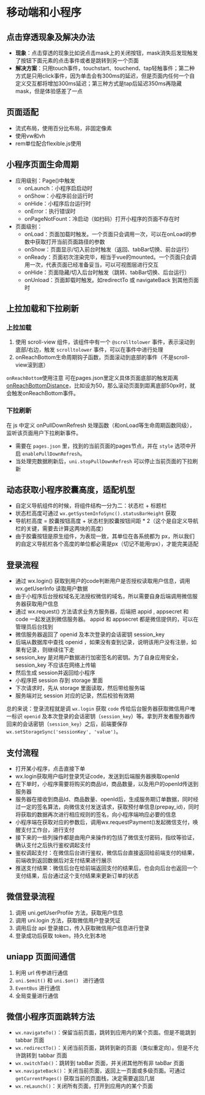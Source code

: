 # 移动端和小程序

## 点击穿透现象及解决办法

- **现象**：点击穿透的现象比如说点击mask上的关闭按钮，mask消失后发现触发了按钮下面元素的点击事件或者是跳转到另一个页面
- **解决方案**：只用touch事件，touchstart、touchend、tap轻触事件；第二种方式是只用click事件，因为单击会有300ms的延迟，但是页面内任何一个自定义交互都将增加300ms延迟；第三种方式是tap后延迟350ms再隐藏mask，但是体验感差了一点

## 页面适配

- 流式布局，使用百分比布局，非固定像素
- 使用vw和vh
- rem单位配合flexible.js使用 

## 小程序页面生命周期

- 应用级别：Page()中触发
  - onLaunch：小程序启启动时
  - onShow：小程序前台运行时
  - onHide：小程序后台运行时
  - onError：执行错误时
  - onPageNotFount：冷启动（如扫码）打开小程序的页面不存在时
- 页面级别：
  - onLoad：页面加载时触发。一个页面只会调用一次，可以在onLoad的参数中获取打开当前页面路径的参数
  - onShow：页面显示/切入前台时触发（返回、tabBar切换、前台运行）
  - onReady：页面初次渲染完毕，相当于vue的mounted。一个页面只会调用一次，代表页面已经准备妥当，可以可视图层进行交互
  - onHide：页面隐藏/切入后台时触发（跳转、tabBar切换、后台运行）
  - onUnload：页面卸载时触发。如redirectTo 或 navigateBack 到其他页面时

## 上拉加载和下拉刷新

### 上拉加载

1. 使用 scroll-view 组件，该组件中有一个 `@scrolltolower` 事件，表示滚动到底部/右边，触发 `scrolltolower` 事件，可以在事件中进行处理
2. onReachBottom生命周期钩子函数，页面滚动到底部的事件（不是scroll-view滚到底）

`onReachBottom`使用注意 可在pages.json里定义具体页面底部的触发距离[onReachBottomDistance](https://zh.uniapp.dcloud.io/collocation/pages#globalstyle)，比如设为50，那么滚动页面到距离底部50px时，就会触发onReachBottom事件。

### 下拉刷新

在 js 中定义 onPullDownRefresh 处理函数（和onLoad等生命周期函数同级），监听该页面用户下拉刷新事件。

- 需要在 `pages.json` 里，找到的当前页面的pages节点，并在 `style` 选项中开启 `enablePullDownRefresh`。
- 当处理完数据刷新后，`uni.stopPullDownRefresh` 可以停止当前页面的下拉刷新

## 动态获取小程序胶囊高度，适配机型

- 自定义导航组件的时候，将组件结构一分为二：状态栏 + 标题栏
- 状态栏高度可通过 `wx.getSystemInfoSync().statusBarHeight` 获取
- 导航栏高度 = 胶囊按钮高度 + 状态栏到胶囊按钮间距 * 2（这个是自定义导航栏的关键，需要去计算这两块的高度）
- 由于胶囊按钮是原生组件，为表现一致，其单位在各系统都为 px，所以我们的自定义导航栏各个高度的单位都必需是px（切记不能用rpx），才能完美适配

## 登录流程
- 通过 wx.login() 获取到用户的code判断用户是否授权读取用户信息，调用wx.getUserInfo 读取用户数据
- 由于小程序后台授权域名无法授权微信的域名，所以需要自身后端调用微信服务器获取用户信息
- 通过 wx.request() 方法请求业务方服务器，后端把 appid , appsecret 和 code 一起发送到微信服务器。 appid 和 appsecret 都是微信提供的，可以在管理员后台找到
- 微信服务器返回了 openid 及本次登录的会话密钥 session_key
- 后端从数据库中查找 openid ，如果没有查到记录，说明该用户没有注册，如果有记录，则继续往下走
- session_key 是对用户数据进行加密签名的密钥。为了自身应用安全，session_key 不应该在网络上传输
- 然后生成 session并返回给小程序
- 小程序把 session 存到 storage 里面
- 下次请求时，先从 storage 里面读取，然后带给服务端
- 服务端对比 session 对应的记录，然后校验有效期

总的来说：登录流程就是调 `wx.login` 获取 `code` 传给后台服务器获取微信用户唯一标识 `openid` 及本次登录的会话密钥（`session_key`）等。拿到开发者服务器传回来的会话密钥（`session_key`）之后，前端要保存 `wx.setStorageSync('sessionKey', 'value')`。

## 支付流程
- 打开某小程序，点击直接下单
- wx.login获取用户临时登录凭证code，发送到后端服务器换取openId
- 在下单时，小程序需要将购买的商品Id，商品数量，以及用户的openId传送到服务器
- 服务器在接收到商品Id、商品数量、openId后，生成服务期订单数据，同时经过一定的签名算法，向微信支付发送请求，获取预付单信息(prepay_id)，同时将获取的数据再次进行相应规则的签名，向小程序端响应必要的信息
- 小程序端在获取对应的参数后，调用wx.requestPayment()发起微信支付，唤醒支付工作台，进行支付
- 接下来的一些列操作都是由用户来操作的包括了微信支付密码，指纹等验证，确认支付之后执行鉴权调起支付
- 鉴权调起支付：在微信后台进行鉴权，微信后台直接返回给前端支付的结果，前端收到返回数据后对支付结果进行展示
- 推送支付结果：微信后台在给前端返回支付的结果后，也会向后台也返回一个支付结果，后台通过这个支付结果来更新订单的状态

## 微信登录流程

1. 调用 uni.getUserProfile 方法，获取用户信息
2. 调用 uni.login 方法，获取微信用户登录凭证
3. 调用后台 api 登录接口，传入获取微信用户信息进行登录
4. 登录成功后获取 token，持久化到本地

## uniapp 页面间通信

1. 利用 url 传参进行通信
2. `uni.$emit()` 和 `uni.$on() ` 进行通信
3. `EventBus` 进行通信
4. 全局变量进行通信

## 微信小程序页面跳转方法

- `wx.navigateTo()`：保留当前页面，跳转到应用内的某个页面。但是不能跳到 tabbar 页面 
- `wx.redirectTo()`：关闭当前页面，跳转到新的页面（类似重定向）。但是不允许跳转到 tabbar 页面
- `wx.switchTab()`：跳转到 tabBar 页面，并关闭其他所有非 tabBar 页面
- `wx.navigateBack()`：关闭当前页面，返回上一页面或多级页面。可通过 `getCurrentPages()` 获取当前的页面栈，决定需要返回几层
- `wx.reLaunch()`：关闭所有页面，打开到应用内的某个页面